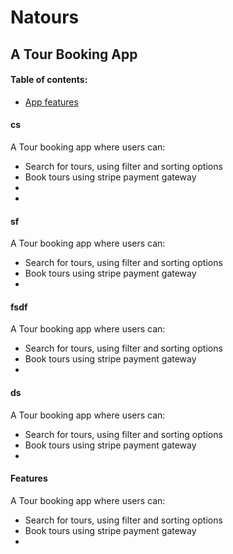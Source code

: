# Natours

## A Tour Booking App

#### Table of contents:
 - [App features](#%20Features)


#### cs
A Tour booking app where users can:

 - Search for tours, using filter and sorting options
 - Book tours using stripe payment gateway
 - 
 -


#### sf
A Tour booking app where users can:

 - Search for tours, using filter and sorting options
 - Book tours using stripe payment gateway
 - 
#### fsdf
A Tour booking app where users can:

 - Search for tours, using filter and sorting options
 - Book tours using stripe payment gateway
 - 
#### ds
A Tour booking app where users can:

 - Search for tours, using filter and sorting options
 - Book tours using stripe payment gateway
 - 
#### Features
A Tour booking app where users can:

 - Search for tours, using filter and sorting options
 - Book tours using stripe payment gateway
 - 
